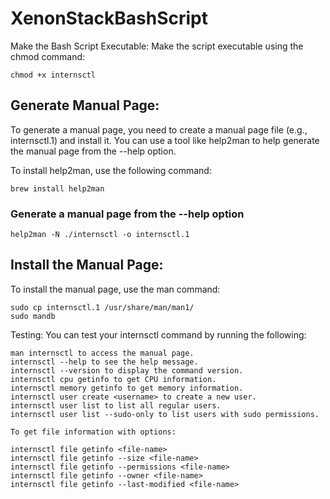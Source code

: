# XenonStackBashScript

Make the Bash Script Executable:
Make the script executable using the chmod command:
```
chmod +x internsctl
```
## Generate Manual Page:
To generate a manual page, you need to create a manual page file (e.g., internsctl.1) and install it. You can use a tool like help2man to help generate the manual page from the --help option. 

To install help2man, use the following command:
```
brew install help2man
```
### Generate a manual page from the --help option
```
help2man -N ./internsctl -o internsctl.1
```

## Install the Manual Page:
To install the manual page, use the man command:
```
sudo cp internsctl.1 /usr/share/man/man1/
sudo mandb
```
Testing:
You can test your internsctl command by running the following:
```
man internsctl to access the manual page.
internsctl --help to see the help message.
internsctl --version to display the command version.
internsctl cpu getinfo to get CPU information.
internsctl memory getinfo to get memory information.
internsctl user create <username> to create a new user.
internsctl user list to list all regular users.
internsctl user list --sudo-only to list users with sudo permissions.

To get file information with options:

internsctl file getinfo <file-name>
internsctl file getinfo --size <file-name>
internsctl file getinfo --permissions <file-name>
internsctl file getinfo --owner <file-name>
internsctl file getinfo --last-modified <file-name>
```











